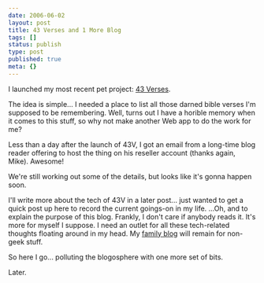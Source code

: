 ```yaml
---
date: 2006-06-02
layout: post
title: 43 Verses and 1 More Blog
tags: []
status: publish
type: post
published: true
meta: {}
---
```

I launched my most recent pet project: <a href="http://43verses.com" target="_blank">43 Verses</a>.

The idea is simple... I needed a place to list all those darned bible verses I&#39;m supposed to be remembering. Well, turns out I have a horible memory when it comes to this stuff, so why not make another Web app to do the work for me?

Less than a day after the launch of 43V, I got an email from a long-time blog reader offering to host the thing on his reseller account (thanks again, Mike). Awesome!

We&#39;re still working out some of the details, but looks like it&#39;s gonna happen soon.

I&#39;ll write more about the tech of 43V in a later post... just wanted to get a quick post up here to record the current goings-on in my life. ...Oh, and to explain the purpose of this blog. Frankly, I don&#39;t care if anybody reads it. It&#39;s more for myself I suppose. I need an outlet for all these tech-related thoughts floating around in my head. My <a href="http://family.timmorgan.org" target="_blank">family blog</a> will remain for non-geek stuff.

So here I go... polluting the blogosphere with one more set of bits.

Later.
